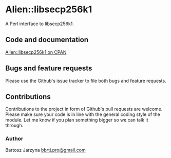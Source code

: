 # Alien::libsecp256k1
A Perl interface to libsecp256k1.

## Code and documentation
[Alien::libsecp256k1 on CPAN](https://metacpan.org/release/Alien-libsecp256k1)

## Bugs and feature requests
Please use the Github's issue tracker to file both bugs and feature requests.

## Contributions
Contributions to the project in form of Github's pull requests are
welcome. Please make sure your code is in line with the general
coding style of the module. Let me know if you plan something
bigger so we can talk it through.

### Author
Bartosz Jarzyna <bbrtj.pro@gmail.com>

